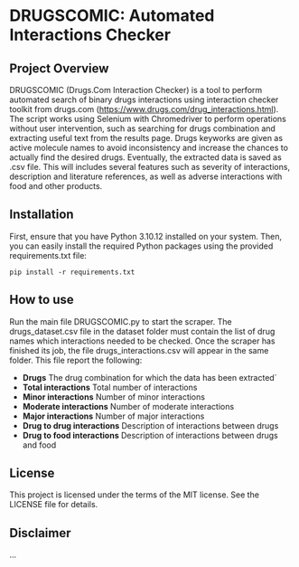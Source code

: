 # DRUGSCOMIC: Automated Interactions Checker

## Project Overview
DRUGSCOMIC (Drugs.Com Interaction Checker) is a tool to perform automated search of binary drugs interactions using interaction checker toolkit from drugs.com (https://www.drugs.com/drug_interactions.html). The script works using Selenium with Chromedriver to perform operations without user intervention, such as searching for drugs combination and extracting useful text from the results page. Drugs keyworks are given as active molecule names to avoid inconsistency and increase the chances to actually find the desired drugs. Eventually, the extracted data is saved as .csv file. This will includes several features such as severity of interactions, description and literature references, as well as adverse interactions with food and other products.

## Installation 
First, ensure that you have Python 3.10.12 installed on your system. Then, you can easily install the required Python packages using the provided requirements.txt file:

`pip install -r requirements.txt` 

## How to use
Run the main file DRUGSCOMIC.py to start the scraper. The drugs_dataset.csv file in the dataset folder must contain the list of drug names which interactions needed to be checked. Once the scraper has finished its job, the file drugs_interactions.csv will appear in the same folder. This file report the following:

- **Drugs** The drug combination for which the data has been extracted`
- **Total interactions** Total number of interactions
- **Minor interactions** Number of minor interactions
- **Moderate interactions** Number of moderate interactions
- **Major interactions** Number of major interactions
- **Drug to drug interactions** Description of interactions between drugs 
- **Drug to food interactions** Description of interactions between drugs and food     

## License
This project is licensed under the terms of the MIT license. See the LICENSE file for details.

## Disclaimer
...




